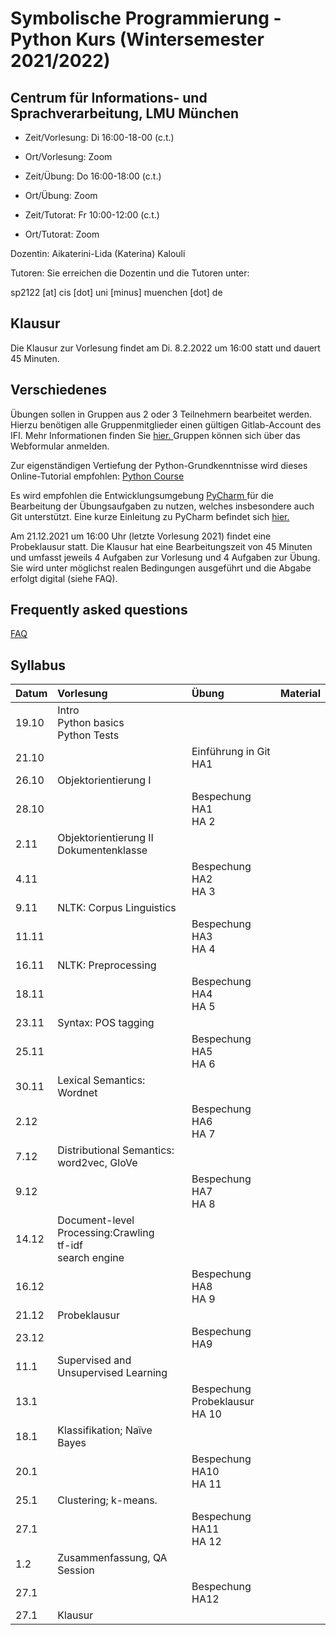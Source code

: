 # Symbolische Programmierung - Python Kurs (Wintersemester 2021/2022)


## Centrum für Informations- und Sprachverarbeitung, LMU München
- Zeit/Vorlesung: Di 16:00-18-00 (c.t.)
- Ort/Vorlesung: Zoom

- Zeit/Übung: Do 16:00-18:00 (c.t.)
- Ort/Übung: Zoom

- Zeit/Tutorat: Fr 10:00-12:00 (c.t.)
- Ort/Tutorat: Zoom

Dozentin: Aikaterini-Lida (Katerina) Kalouli

Tutoren: 
Sie erreichen die Dozentin und die Tutoren unter:

sp2122 [at] cis [dot] uni [minus] muenchen [dot] de


## Klausur
Die Klausur zur Vorlesung findet am Di. 8.2.2022 um 16:00 statt und dauert 45 Minuten.


## Verschiedenes
Übungen sollen in Gruppen aus 2 oder 3 Teilnehmern bearbeitet werden. Hierzu benötigen alle Gruppenmitglieder einen gültigen Gitlab-Account des IFI. Mehr Informationen finden Sie <a href="https://www.rz.ifi.lmu.de/infos/gitlab_de.html"> hier. </a> Gruppen können sich über das Webformular anmelden.

Zur eigenständigen Vertiefung der Python-Grundkenntnisse wird dieses Online-Tutorial empfohlen: <a href="https://www.python-course.eu/python3_course.php"> Python Course </a>

Es wird empfohlen die Entwicklungsumgebung <a href="https://www.jetbrains.com/pycharm/"> PyCharm </a> für die Bearbeitung der Übungsaufgaben zu nutzen, welches insbesondere auch Git unterstützt. Eine kurze Einleitung zu PyCharm befindet sich <a href="https://github.com/cis-sp2122/cis-sp2122.github.io/blob/gh-pages/pycharm.pdf"> hier. </a>

Am 21.12.2021 um 16:00 Uhr (letzte Vorlesung 2021) findet eine Probeklausur statt. Die Klausur hat eine Bearbeitungszeit von 45 Minuten und umfasst jeweils 4 Aufgaben zur Vorlesung und 4 Aufgaben zur Übung. Sie wird unter möglichst realen Bedingungen ausgeführt und die Abgabe erfolgt digital (siehe FAQ).


## Frequently asked questions
<a href="/faq.html"> FAQ </a>

## Syllabus


| Datum  | Vorlesung                                                           | Übung                                | Material |
| :----- | :------------------------------------------------------------------ | :------------------------------------|:---------|
| 19.10  | Intro <br> Python basics <br> Python Tests                          |                                      |          |
| 21.10  |                                                                     | Einführung in Git <br> HA1           |          |      
| 26.10  | Objektorientierung I                                                |                                      |          |
| 28.10  |                                                                     | Bespechung HA1 <br> HA 2             |          |
| 2.11   | Objektorientierung II <br> Dokumentenklasse                         |                                      |          |
| 4.11   |                                                                     | Bespechung HA2 <br> HA 3             |          |
| 9.11   | NLTK: Corpus Linguistics                                            |                                      |          |
| 11.11  |                                                                     | Bespechung HA3 <br> HA 4             |          |
| 16.11  | NLTK: Preprocessing                                                 |                                      |          |
| 18.11  |                                                                     | Bespechung HA4 <br> HA 5             |          |
| 23.11  | Syntax: POS tagging                                                 |                                      |          |
| 25.11  |                                                                     | Bespechung HA5 <br> HA 6             |          |
| 30.11  | Lexical Semantics: Wordnet                                          |                                      |          |
| 2.12   |                                                                     | Bespechung HA6 <br> HA 7             |          |
| 7.12   | Distributional Semantics: word2vec, GloVe                           |                                      |          |
| 9.12   |                                                                     | Bespechung HA7 <br> HA 8             |          |
| 14.12  | Document-level Processing:Crawling <br> tf-idf <br> search engine   |                                      |          |
| 16.12  |                                                                     | Bespechung HA8 <br> HA 9             |          |
| 21.12  | Probeklausur                                                        |                                      |          |
| 23.12  |                                                                     | Bespechung HA9                       |          |
| 11.1   | Supervised and Unsupervised Learning                                |                                      |          |
| 13.1   |                                                                     | Bespechung Probeklausur <br> HA 10   |          |
| 18.1   | Klassifikation; Naïve Bayes                                         |                                      |          |
| 20.1   |                                                                     | Bespechung HA10 <br> HA 11           |          |
| 25.1   | Clustering; k-means.                                                |                                      |          |
| 27.1   |                                                                     | Bespechung HA11 <br> HA 12           |          |
| 1.2    | Zusammenfassung, QA Session                                         |                                      |          |
| 27.1   |                                                                     | Bespechung HA12                      |          |
| 27.1   | Klausur                                                             |                                      |          |







